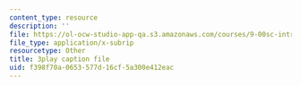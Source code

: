 ```yaml
---
content_type: resource
description: ''
file: https://ol-ocw-studio-app-qa.s3.amazonaws.com/courses/9-00sc-introduction-to-psychology-fall-2011/f398f70a0653577d16cf5a300e412eac_qZdm4mpQA_8.srt
file_type: application/x-subrip
resourcetype: Other
title: 3play caption file
uid: f398f70a-0653-577d-16cf-5a300e412eac
---
```

